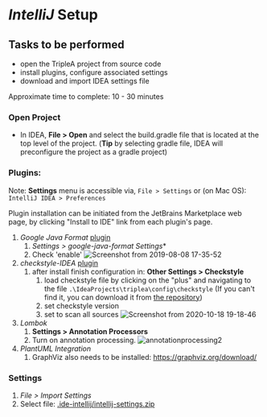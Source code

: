 # *IntelliJ* Setup

## Tasks to be performed

- open the TripleA project from source code
- install plugins, configure associated settings
- download and import IDEA settings file

Approximate time to complete: 10 - 30 minutes

### Open Project
- In IDEA, **File > Open** and select the build.gradle file that is located at
  the top level of the project. (**Tip** by selecting gradle file, IDEA will
  preconfigure the project as a gradle project)

### Plugins:

Note: **Settings** menu is accessible via, `File > Settings`  or (on Mac OS): `IntelliJ IDEA > Preferences`

Plugin installation can be initiated from the JetBrains Marketplace web page, by clicking "Install to IDE" link from each plugin's page.
  1. *Google Java Format* [plugin](https://plugins.jetbrains.com/plugin/8527-google-java-format)
        1. **Settings* > google-java-format Settings**
        1.  Check 'enable'
      ![Screenshot from 2019-08-08 17-35-52
      ](https://user-images.githubusercontent.com/12397753/62746114-07cc2b80-ba03-11e9-9ac0-0b1e6e1e8788.png)
  1. *checkstyle-IDEA* [plugin](https://github.com/jshiell/checkstyle-idea)
        1. after install finish configuration in: **Other Settings > Checkstyle**
            1. load checkstyle file by clicking on the "plus" and navigating to the file
            `.\IdeaProjects\triplea\config\checkstyle` (If you can't find it, you can download it from 
             [the repository](https://github.com/triplea-game/triplea/blob/master/config/checkstyle/checkstyle.xml))
            1. set checkstyle version
            1. set to scan all sources
      ![Screenshot from 2020-10-18 19-18-46
      ](setupcheckstyle.png)
  1. *Lombok*
        1. **Settings > Annotation Processors**
        1. Turn on annotation processing.
        ![annotationprocessing2](https://user-images.githubusercontent.com/54828470/95939758-6da00a00-0da2-11eb-9c7a-823040578c4e.png)
  1. *PlantUML Integration*
        1. GraphViz also needs to be installed: <https://graphviz.org/download/>

### Settings
  1. *File > Import Settings*
  1. Select file: [.ide-intellij/intellij-settings.zip
   ](https://github.com/triplea-game/triplea/blob/master/.ide-intellij/intellij-settings.zip)

